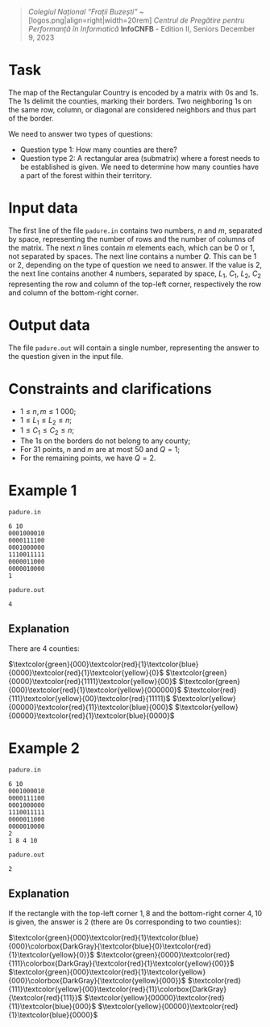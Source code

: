 > *Colegiul Național “Frații Buzești”* ~[logos.png|align=right|width=20rem]
> *Centrul de Pregătire pentru Performanță în Informatică*
> **InfoCNFB** - Edition II, Seniors
> December 9, 2023

# Task

The map of the Rectangular Country is encoded by a matrix with $0$s and $1$s. The $1$s delimit the counties, marking their borders. Two neighboring $1$s on the same row, column, or diagonal are considered neighbors and thus part of the border.

We need to answer two types of questions:
- Question type $1$: How many counties are there?
- Question type $2$: A rectangular area (submatrix) where a forest needs to be established is given. We need to determine how many counties have a part of the forest within their territory.

# Input data

The first line of the file `padure.in` contains two numbers, $n$ and $m$, separated by space, representing the number of rows and the number of columns of the matrix.
The next $n$ lines contain $m$ elements each, which can be $0$ or $1$, not separated by spaces.
The next line contains a number $Q$. This can be $1$ or $2$, depending on the type of question we need to answer.
If the value is $2$, the next line contains another $4$ numbers, separated by space, $L_1$, $C_1$, $L_2$, $C_2$ representing the row and column of the top-left corner, respectively the row and column of the bottom-right corner.

# Output data

The file `padure.out` will contain a single number, representing the answer to the question given in the input file.

# Constraints and clarifications

* $1 \leq n, m \leq 1\ 000$;
* $1 \leq L_1 \leq L_2 \leq n$;
* $1 \leq C_1 \leq C_2 \leq n$;
* The $1$s on the borders do not belong to any county;
* For $31$ points, $n$ and $m$ are at most $50$ and $Q=1$;
* For the remaining points, we have $Q=2$.

# Example 1

`padure.in`
```
6 10
0001000010
0000111100
0001000000
1110011111
0000011000
0000010000
1
```

`padure.out`
```
4
```

## Explanation

There are 4 counties:

$\textcolor{green}{000}\textcolor{red}{1}\textcolor{blue}{0000}\textcolor{red}{1}\textcolor{yellow}{0}$
$\textcolor{green}{0000}\textcolor{red}{1111}\textcolor{yellow}{00}$
$\textcolor{green}{000}\textcolor{red}{1}\textcolor{yellow}{000000}$
$\textcolor{red}{111}\textcolor{yellow}{00}\textcolor{red}{11111}$
$\textcolor{yellow}{00000}\textcolor{red}{11}\textcolor{blue}{000}$
$\textcolor{yellow}{00000}\textcolor{red}{1}\textcolor{blue}{0000}$

# Example 2

`padure.in`
```
6 10
0001000010
0000111100
0001000000
1110011111
0000011000
0000010000
2
1 8 4 10
```

`padure.out`
```
2
```

## Explanation

If the rectangle with the top-left corner $1, 8$ and the bottom-right corner $4, 10$ is given, the answer is $2$ (there are $0$s corresponding to two counties):

$\textcolor{green}{000}\textcolor{red}{1}\textcolor{blue}{000}\colorbox{DarkGray}{\textcolor{blue}{0}\textcolor{red}{1}\textcolor{yellow}{0}}$
$\textcolor{green}{0000}\textcolor{red}{111}\colorbox{DarkGray}{\textcolor{red}{1}\textcolor{yellow}{00}}$
$\textcolor{green}{000}\textcolor{red}{1}\textcolor{yellow}{000}\colorbox{DarkGray}{\textcolor{yellow}{000}}$
$\textcolor{red}{111}\textcolor{yellow}{00}\textcolor{red}{11}\colorbox{DarkGray}{\textcolor{red}{111}}$
$\textcolor{yellow}{00000}\textcolor{red}{11}\textcolor{blue}{000}$
$\textcolor{yellow}{00000}\textcolor{red}{1}\textcolor{blue}{0000}$
